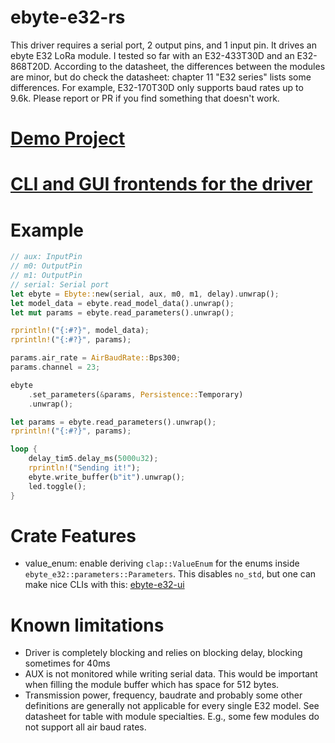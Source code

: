 # ebyte-e32-rs

This driver requires a serial port, 2 output pins, and 1 input pin. It drives an ebyte E32 LoRa module.
I tested so far with an E32-433T30D and an E32-868T20D. According to the datasheet, the differences between the modules are minor, but do check the datasheet: chapter 11 "E32 series" lists some differences. For example, E32-170T30D only supports baud rates up to 9.6k. Please report or PR if you find something that doesn't work.

# [Demo Project](https://github.com/barafael/ebyte-e32-demo)

# [CLI and GUI frontends for the driver](https://github.com/barafael/ebyte-e32-ui)

# Example

```rust
// aux: InputPin
// m0: OutputPin
// m1: OutputPin
// serial: Serial port
let ebyte = Ebyte::new(serial, aux, m0, m1, delay).unwrap();
let model_data = ebyte.read_model_data().unwrap();
let mut params = ebyte.read_parameters().unwrap();

rprintln!("{:#?}", model_data);
rprintln!("{:#?}", params);

params.air_rate = AirBaudRate::Bps300;
params.channel = 23;

ebyte
    .set_parameters(&params, Persistence::Temporary)
    .unwrap();

let params = ebyte.read_parameters().unwrap();
rprintln!("{:#?}", params);

loop {
    delay_tim5.delay_ms(5000u32);
    rprintln!("Sending it!");
    ebyte.write_buffer(b"it").unwrap();
    led.toggle();
}
```

# Crate Features

* value_enum: enable deriving `clap::ValueEnum` for the enums inside `ebyte_e32::parameters::Parameters`. This disables `no_std`, but one can make nice CLIs with this: [ebyte-e32-ui](https://github.com/barafael/ebyte-e32-ui)

# Known limitations

* Driver is completely blocking and relies on blocking delay, blocking sometimes for 40ms
* AUX is not monitored while writing serial data. This would be important when filling the module buffer which has space for 512 bytes.
* Transmission power, frequency, baudrate and probably some other definitions are generally not applicable for every single E32 model. See datasheet for table with module specialties. E.g., some few modules do not support all air baud rates.
